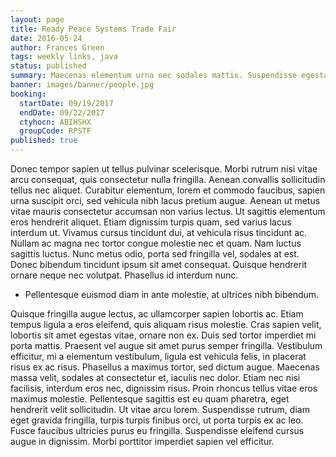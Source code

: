 ```yaml
---
layout: page
title: Ready Peace Systems Trade Fair
date: 2016-05-24
author: Frances Green
tags: weekly links, java
status: published
summary: Maecenas elementum urna nec sodales mattis. Suspendisse egestas felis ante.
banner: images/banner/people.jpg
booking:
  startDate: 09/19/2017
  endDate: 09/22/2017
  ctyhocn: ABIHSHX
  groupCode: RPSTF
published: true
---
```

Donec tempor sapien ut tellus pulvinar scelerisque. Morbi rutrum nisi vitae arcu consequat, quis consectetur nulla fringilla. Aenean convallis sollicitudin tellus nec aliquet. Curabitur elementum, lorem et commodo faucibus, sapien urna suscipit orci, sed vehicula nibh lacus pretium augue. Aenean ut metus vitae mauris consectetur accumsan non varius lectus. Ut sagittis elementum eros hendrerit aliquet. Etiam dignissim turpis quam, sed varius lacus interdum ut. Vivamus cursus tincidunt dui, at vehicula risus tincidunt ac. Nullam ac magna nec tortor congue molestie nec et quam. Nam luctus sagittis luctus. Nunc metus odio, porta sed fringilla vel, sodales at est. Donec bibendum tincidunt ipsum sit amet consequat. Quisque hendrerit ornare neque nec volutpat. Phasellus id interdum nunc.

* Pellentesque euismod diam in ante molestie, at ultrices nibh bibendum.

Quisque fringilla augue lectus, ac ullamcorper sapien lobortis ac. Etiam tempus ligula a eros eleifend, quis aliquam risus molestie. Cras sapien velit, lobortis sit amet egestas vitae, ornare non ex. Duis sed tortor imperdiet mi porta mattis. Praesent vel augue sit amet purus semper fringilla. Vestibulum efficitur, mi a elementum vestibulum, ligula est vehicula felis, in placerat risus ex ac risus. Phasellus a maximus tortor, sed dictum augue. Maecenas massa velit, sodales at consectetur et, iaculis nec dolor. Etiam nec nisi facilisis, interdum eros nec, dignissim risus. Proin rhoncus tellus vitae eros maximus molestie. Pellentesque sagittis est eu quam pharetra, eget hendrerit velit sollicitudin. Ut vitae arcu lorem. Suspendisse rutrum, diam eget gravida fringilla, turpis turpis finibus orci, ut porta turpis ex ac leo. Fusce faucibus ultricies purus eu fringilla. Suspendisse eleifend cursus augue in dignissim. Morbi porttitor imperdiet sapien vel efficitur.
